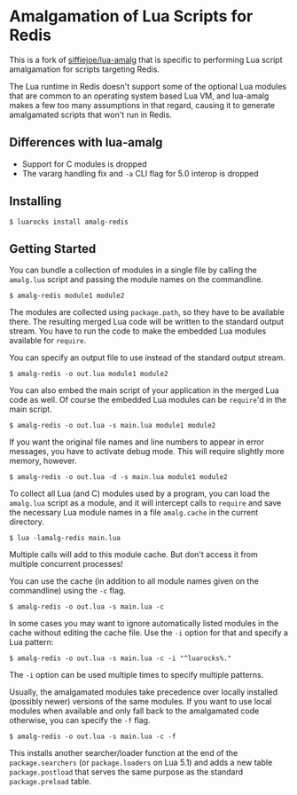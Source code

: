 # Amalgamation of Lua Scripts for Redis

This is a fork of [siffiejoe/lua-amalg](https://github.com/siffiejoe/lua-amalg/blob/master/README.md) that is specific to performing Lua script amalgamation for scripts targeting Redis.

The Lua runtime in Redis doesn't support some of the optional Lua modules that are common to an operating system based Lua VM, and lua-amalg makes a few too many assumptions in that regard, causing it to generate amalgamated scripts that won't run in Redis.

## Differences with lua-amalg

* Support for C modules is dropped
* The vararg handling fix and `-a` CLI flag for 5.0 interop is dropped

## Installing

	$ luarocks install amalg-redis

## Getting Started

You can bundle a collection of modules in a single file by calling the
`amalg.lua` script and passing the module names on the commandline.

	$ amalg-redis module1 module2

The modules are collected using `package.path`, so they have to be
available there. The resulting merged Lua code will be written to the
standard output stream. You have to run the code to make the embedded
Lua modules available for `require`.

You can specify an output file to use instead of the standard output
stream.

	$ amalg-redis -o out.lua module1 module2

You can also embed the main script of your application in the merged
Lua code as well. Of course the embedded Lua modules can be
`require`'d in the main script.

	$ amalg-redis -o out.lua -s main.lua module1 module2

If you want the original file names and line numbers to appear in
error messages, you have to activate debug mode. This will require
slightly more memory, however.

	$ amalg-redis -o out.lua -d -s main.lua module1 module2

To collect all Lua (and C) modules used by a program, you can load the
`amalg.lua` script as a module, and it will intercept calls to
`require` and save the necessary Lua module names in a file
`amalg.cache` in the current directory.

	$ lua -lamalg-redis main.lua

Multiple calls will add to this module cache. But don't access it from
multiple concurrent processes!

You can use the cache (in addition to all module names given on the
commandline) using the `-c` flag.

	$ amalg-redis -o out.lua -s main.lua -c

In some cases you may want to ignore automatically listed modules in
the cache without editing the cache file. Use the `-i` option for that
and specify a Lua pattern:

	$ amalg-redis -o out.lua -s main.lua -c -i "^luarocks%."

The `-i` option can be used multiple times to specify multiple
patterns.

Usually, the amalgamated modules take precedence over locally
installed (possibly newer) versions of the same modules. If you want
to use local modules when available and only fall back to the
amalgamated code otherwise, you can specify the `-f` flag.

	$ amalg-redis -o out.lua -s main.lua -c -f

This installs another searcher/loader function at the end of the
`package.searchers` (or `package.loaders` on Lua 5.1) and adds a new
table `package.postload` that serves the same purpose as the standard
`package.preload` table.
